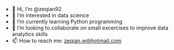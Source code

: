 - 👋 Hi, I’m @zeqian92
- 👀 I’m interested in data science
- 🌱 I’m currently learning Python programming
- 💞️ I’m looking to collaborate on small excercises to improve data analytics skills
- 📫 How to reach me: zeqian.w@hotmail.com

<!---
zeqian92/zeqian92 is a ✨ special ✨ repository because its `README.md` (this file) appears on your GitHub profile.
You can click the Preview link to take a look at your changes.
--->
